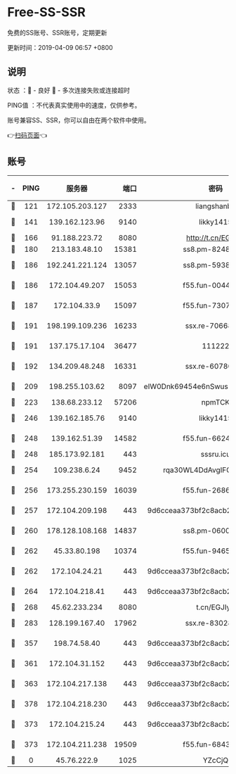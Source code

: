# Free-SS-SSR

免费的SS账号、SSR账号，定期更新

更新时间：2019-04-09 06:57 +0800

## 说明

状态     ：🙂 - 良好 🙁 - 多次连接失败或连接超时

PING值   ：不代表真实使用中的速度，仅供参考。

账号兼容SS、SSR，你可以自由在两个软件中使用。

👉[扫码页面](https://liesauer.github.io/Free-SS-SSR/)👈

## 账号

|-|PING|服务器|端口|密码|加密方式|区域|
|:----:|:----:|:-----:|-----:|:----:|:----:|:----:|
|🙂|121|172.105.203.127|2333|liangshanbo|chacha20|JP|
|🙂|141|139.162.123.96|9140|likky1415|aes-256-cfb|JP|
|🙂|166|91.188.223.72|8080|http://t.cn/EGJIyrl|rc4-md5|RU|
|🙂|180|213.183.48.10|15381|ss8.pm-82487575|rc4-md5|RU|
|🙂|186|192.241.221.124|13057|ss8.pm-59380091|aes-256-cfb|US|
|🙂|186|172.104.49.207|15053|f55.fun-00442983|aes-256-cfb|SG|
|🙂|187|172.104.33.9|15097|f55.fun-73077519|aes-256-cfb|SG|
|🙂|191|198.199.109.236|16233|ssx.re-70668248|aes-256-cfb|US|
|🙂|191|137.175.17.104|36477|111222|aes-256-cfb|CN|
|🙂|192|134.209.48.248|16331|ssx.re-60780251|aes-256-cfb|US|
|🙂|209|198.255.103.62|8097|eIW0Dnk69454e6nSwuspv9DmS201tQ0D|aes-256-cfb|US|
|🙂|223|138.68.233.12|57206|npmTCK|rc4-md5|US|
|🙂|246|139.162.185.76|9140|likky1415|aes-256-cfb|DE|
|🙂|248|139.162.51.39|14582|f55.fun-66240156|aes-256-cfb|SG|
|🙂|248|185.173.92.181|443|sssru.icu|rc4-md5|RU|
|🙂|254|109.238.6.24|9452|rqa30WL4DdAvgIFG6Fs3znzTa|aes-256-cfb|FR|
|🙂|256|173.255.230.159|16039|f55.fun-26864065|aes-256-cfb|US|
|🙂|257|172.104.209.198|443|9d6cceaa373bf2c8acb22e60b6a58be6|aes-256-cfb|US|
|🙂|260|178.128.108.168|14837|ss8.pm-06000886|aes-256-cfb|SG|
|🙂|262|45.33.80.198|10374|f55.fun-94658580|aes-256-cfb|US|
|🙂|262|172.104.24.21|443|9d6cceaa373bf2c8acb22e60b6a58be6|aes-256-cfb|US|
|🙂|264|172.104.218.41|443|9d6cceaa373bf2c8acb22e60b6a58be6|aes-256-cfb|US|
|🙂|268|45.62.233.234|8080|t.cn/EGJIyrl|rc4-md5|CA|
|🙂|283|128.199.167.40|17962|ssx.re-83028997|aes-256-cfb|SG|
|🙂|357|198.74.58.40|443|9d6cceaa373bf2c8acb22e60b6a58be6|aes-256-cfb|US|
|🙂|361|172.104.31.152|443|9d6cceaa373bf2c8acb22e60b6a58be6|aes-256-cfb|US|
|🙂|363|172.104.217.138|443|9d6cceaa373bf2c8acb22e60b6a58be6|aes-256-cfb|US|
|🙂|378|172.104.218.230|443|9d6cceaa373bf2c8acb22e60b6a58be6|aes-256-cfb|US|
|🙂|373|172.104.215.24|443|9d6cceaa373bf2c8acb22e60b6a58be6|aes-256-cfb|US|
|🙁|373|172.104.211.238|19509|f55.fun-68433460|aes-256-cfb|US|
|🙁|0|45.76.222.9|1025|YZcCjQ|rc4-md5|JP|
